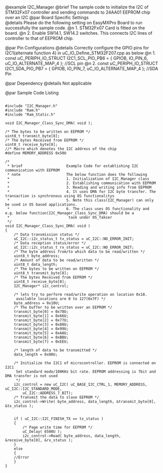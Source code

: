@example  I2C_Manager
@brief    The sample code to initialize the I2C of STM32Fx07 controller and sending commands to
		  24AA01 EEPROM chip over an I2C
@par Board Specific Settings  
@details  Please do the following setting on EasyMXPro Board to run successfully the sample code.
@n        1. STM32Fx07 Card is fitted on the board.
@n        2. Enable SW14.1, SW14.2 switches. This connects I2C lines of controller to that of EEPROM chip.

@par Pin Configurations 
@details   Correctly configure the GPIO pins for I2C1(alternate function 4) in uC_IO_Define_STM32F207.cpp as below 
@n        1. const uC_PERIPH_IO_STRUCT 	I2C1_SCL_PIO_PB6    = { GPIOB, IO_PIN_6, uC_IO_ALTERNATE_MAP_4 }; //SCL pin
@n        2. const uC_PERIPH_IO_STRUCT 	I2C1_SDA_PIO_PB7   = { GPIOB, IO_PIN_7, uC_IO_ALTERNATE_MAP_4 }; //SDA Pin

@par Dependency
@details Not applicable

@par Sample Code Listing
 
~~~~{.cpp}

#include "I2C_Manager.h"
#include "Ram.h"
#include "Ram_Static.h"

void I2C_Manager_Class_Sync_DMA( void );

/* The bytes to be written on EEPROM */
uint8_t transmit_byte[8];
/* The bytes Received from EEPROM */
uint8_t receive_byte[8];
//* Macro which denotes the I2C address of the chip
#define MEMORY_ADDRESS 0x50U

/*
 * brief                    Example Code for establishing I2C communication with EEPROM
 * note                     The below function does the following
 *                          1. Initialization of I2C_Manager class
 *                          2. Establishing communication with EEPROM
 *                          3. Reading and writing info from EEPROM
 *                          4. It uses DMA for I2C byte transfer. The transaction is synchronous using OS functionalitys
 *                          5. Note this class(I2C_Manager) can only be used in OS based applications.
 *                          6. The class uses OS functionality and e.g. below function(I2C_Manager_Class_Sync_DMA) should be a
 *                           task under OS_Takser
 */
void I2C_Manager_Class_Sync_DMA( void )
{
	/* Data transmission status */
    uC_I2C::i2c_status_t tx_status = uC_I2C::NO_ERROR_INIT;
	/* Data reception status/error */
	uC_I2C::i2c_status_t rx_status = uC_I2C::NO_ERROR_INIT;
	/* The byte address from/to which data to be read/written */
	uint8_t byte_address;
	/* Amount of data to be read/written */
	uint8_t data_length;
	/* The bytes to be written on EEPROM */
	uint8_t transmit_byte[8];
	/* The bytes Received from EEPROM */
	uint8_t receive_byte[8];
	I2C_Manager* i2c_control;

	/* lets try to perform read/write operation on location 0x10.
	 available locations are 0 to 127(0x7F) */
	byte_address = 0x10U;
	/* The buffer to be written over an EEPROM */
	transmit_byte[0] = 0x78U;
	transmit_byte[1] = 0x66U;
	transmit_byte[2] = 0x77U;
	transmit_byte[3] = 0x88U;
	transmit_byte[4] = 0x99U;
	transmit_byte[5] = 0xAAU;
	transmit_byte[6] = 0xBBU;
	transmit_byte[7] = 0xEEU;

	/* length of data to be transmitted */
	data_length = 0x08U;
                      
	/* Initialize the I2C1 of microcontroller. EEPROM is connected on I2C1
	 Set standard mode/100KHz bit rate. EEPROM addressing is 7bit and DMA transfer is not used
	 */
	i2c_control = new uC_I2C( uC_BASE_I2C_CTRL_1, MEMORY_ADDRESS, uC_I2C::I2C_STANDARD_MODE,
		uC_I2C::ADDRESS_7_BIT);
	/* Transmit the data to slave EEPROM */
	i2c_control->Write( byte_address, data_length, &transmit_byte[0], &tx_status );


	if ( uC_I2C::I2C_FINISH_TX == tx_status )
	{
		/* Page write time for EEPROM */
		uC_Delay( 6500U );
		i2c_control->Read( byte_address, data_length, &receive_byte[0], &rx_status );
	}
	else
	{
	//Error
	}
}
~~~~
